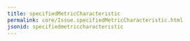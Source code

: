 ```yaml
---
title: specifiedMetricCharacteristic
permalink: core/Issue.specifiedMetricCharacteristic.html
jsonid: specifiedmetriccharacteristic
---
```

